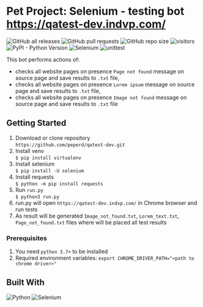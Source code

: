 # Pet Project: Selenium - testing bot https://qatest-dev.indvp.com/
![GitHub all releases](https://img.shields.io/github/downloads/peperd/qatest-dev/total?logo=Github)
![GitHub pull requests](https://img.shields.io/github/issues-pr/peperd/qatest-dev?logo=GIthub)
![GitHub repo size](https://img.shields.io/github/repo-size/peperd/qatest-dev?logo=Github)
![visitors](https://visitor-badge.glitch.me/badge?page_id=https://github.com/peperd/qatest-dev&left_color=green&right_color=red)
![PyPI - Python Version](https://img.shields.io/pypi/pyversions/scrapy)
![Selenium](https://img.shields.io/badge/Selenium4.0-webdriver-green?style=plastic&logo=Selenium)
![unittest](https://img.shields.io/badge/unittest-yelloegreen?style=plastic&logo=unittest)

This bot performs actions of: </br> 
- checks all website pages on presence `Page not found` message on source page and save results to `.txt` file, 
- checks all website pages on presence `Lorem ipsum` message on source page and save results to `.txt` file, 
- checks all website pages on presence `Image not found` message on source page and save results to `.txt` file


## Getting Started

1. Download or clone repository </br> `https://github.com/peperd/qatest-dev.git`
2. Install venv </br> `$ pip install virtualenv`
3. Install selenium </br> `$ pip install -U selenium`
4. Install requests </br> `$ python -m pip install requests`
5. Run `run.py` </br> `$ python3 run.py`
6. run.py will open `https://qatest-dev.indvp.com/` in Chrome browser and run tests
7. As result will be generated `Image_not_found.txt`, `Lorem_text.txt`, `Page_not_found.txt` files
where will be placed all test results


### Prerequisites
1. You need `python 3.7+` to be installed
2. Required environment variables: `export CHROME_DRIVER_PATH="<path to chrome driver>"`

## Built With

![Python](https://img.shields.io/badge/Python-3.9-informational?style=for-the-badge&logo=Python)
![Selenium](https://img.shields.io/badge/Selenium-4.0-green?style=for-the-badge&logo=Selenium)

